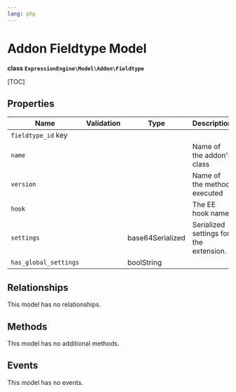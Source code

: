 ```yaml
---
lang: php
---
```


<!--
    This source file is part of the open source project
    ExpressionEngine User Guide (https://github.com/ExpressionEngine/ExpressionEngine-User-Guide)

    @link      https://expressionengine.com/
    @copyright Copyright (c) 2003-2022, Packet Tide, LLC (https://packettide.com)
    @license   https://expressionengine.com/license Licensed under Apache License, Version 2.0
-->

# Addon Fieldtype Model

**class `ExpressionEngine\Model\Addon\Fieldtype`**

[TOC]

## Properties

| Name                  | Validation | Type        | Description |
| --------------------- | ---------- |------------ | ----------- |
| `fieldtype_id` key    |            |             | |
| `name`                |            |             | Name of the addon's class |
| `version`             |            |             | Name of the method executed |
| `hook`                |            |             | The EE hook name. |
| `settings`            |            | base64Serialized | Serialized settings for the extension. |
| `has_global_settings` |            | boolString  | |

## Relationships

This model has no relationships.

## Methods

This model has no additional methods.

## Events

This model has no events.
